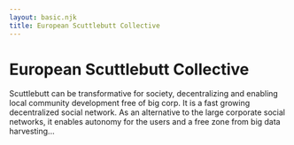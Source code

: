 ```yaml
---
layout: basic.njk
title: European Scuttlebutt Collective
---
```


# European Scuttlebutt Collective

<div class="rect0"></div>

Scuttlebutt can be transformative for society, decentralizing and enabling local community development free of big corp. It is a fast growing decentralized social network. As an alternative to the large corporate social networks, it enables autonomy for the users and a free zone from big data harvesting...

<div class="rect1"></div>
